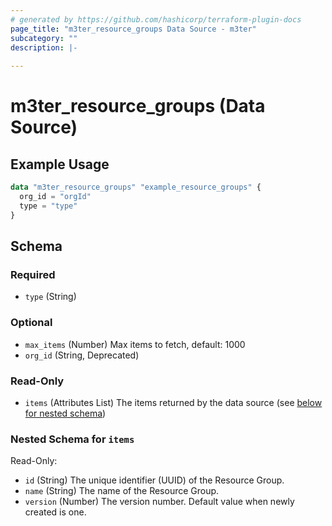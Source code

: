 ```yaml
---
# generated by https://github.com/hashicorp/terraform-plugin-docs
page_title: "m3ter_resource_groups Data Source - m3ter"
subcategory: ""
description: |-
  
---
```


# m3ter_resource_groups (Data Source)



## Example Usage

```terraform
data "m3ter_resource_groups" "example_resource_groups" {
  org_id = "orgId"
  type = "type"
}
```

<!-- schema generated by tfplugindocs -->
## Schema

### Required

- `type` (String)

### Optional

- `max_items` (Number) Max items to fetch, default: 1000
- `org_id` (String, Deprecated)

### Read-Only

- `items` (Attributes List) The items returned by the data source (see [below for nested schema](#nestedatt--items))

<a id="nestedatt--items"></a>
### Nested Schema for `items`

Read-Only:

- `id` (String) The unique identifier (UUID) of the Resource Group.
- `name` (String) The name of the Resource Group.
- `version` (Number) The version number. Default value when newly created is one.
